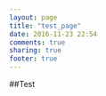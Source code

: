 ```yaml
---
layout: page
title: "test_page"
date: 2016-11-23 22:54
comments: true
sharing: true
footer: true
---
```

##Test